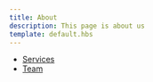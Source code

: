 ```yaml
---
title: About
description: This page is about us
template: default.hbs
---
```


- [Services](/about/services)
- [Team](/about/team)